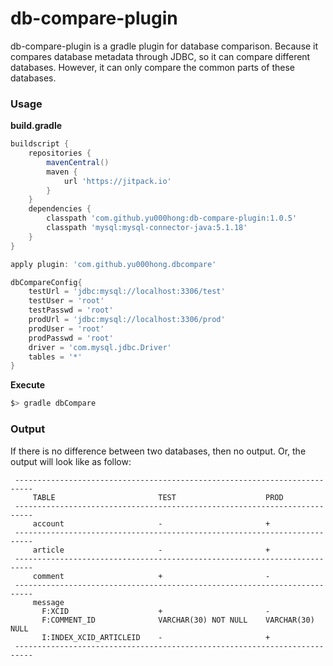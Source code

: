 # db-compare-plugin

db-compare-plugin is a gradle plugin for database comparison. Because it
compares database metadata through JDBC, so it can compare different databases.
However, it can only compare the common parts of these databases.

### Usage

**build.gradle**

```groovy
buildscript {
    repositories {
        mavenCentral()
        maven {
            url 'https://jitpack.io'
        }
    }
    dependencies {
        classpath 'com.github.yu000hong:db-compare-plugin:1.0.5'
        classpath 'mysql:mysql-connector-java:5.1.18'
    }
}

apply plugin: 'com.github.yu000hong.dbcompare'

dbCompareConfig{
    testUrl = 'jdbc:mysql://localhost:3306/test'
    testUser = 'root'
    testPasswd = 'root'
    prodUrl = 'jdbc:mysql://localhost:3306/prod'
    prodUser = 'root'
    prodPasswd = 'root'
    driver = 'com.mysql.jdbc.Driver'
    tables = '*'
}
```

**Execute**

```bash
$> gradle dbCompare
```

### Output

If there is no difference between two databases, then no output. Or, the output will look like as follow:

```
 --------------------------------------------------------------------------
     TABLE                       TEST                    PROD
 --------------------------------------------------------------------------
     account                     -                       +
 --------------------------------------------------------------------------
     article                     -                       +
 --------------------------------------------------------------------------
     comment                     +                       -
 --------------------------------------------------------------------------
     message
       F:XCID                    +                       -
       F:COMMENT_ID              VARCHAR(30) NOT NULL    VARCHAR(30) NULL
       I:INDEX_XCID_ARTICLEID    -                       +
 --------------------------------------------------------------------------
```